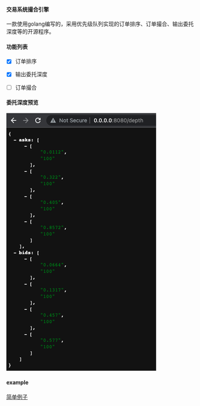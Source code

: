 #### 交易系统撮合引擎
  一款使用golang编写的，采用优先级队列实现的订单排序、订单撮合、输出委托深度等的开源程序。

#### 功能列表
  - [x] 订单排序
  - [x] 输出委托深度
  - [ ] 订单撮合  


#### 委托深度预览
  <img src="example/depth.png">


#### example
  [简单例子](#https://github.com/yzimhao/trading_engine/tree/master/example)